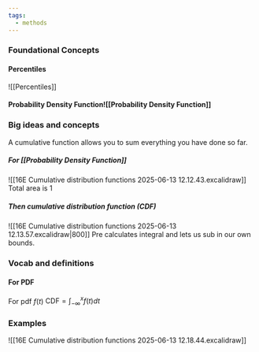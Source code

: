 ```yaml
---
tags:
  - methods
---
```

### Foundational Concepts
#### Percentiles
![[Percentiles]]
#### Probability Density Function![[Probability Density Function]]
### Big ideas and concepts
A cumulative function allows you to sum everything you have done so far. 
##### For [[Probability Density Function]]
![[16E Cumulative distribution functions 2025-06-13 12.12.43.excalidraw]]
Total area is 1

##### Then cumulative distribution function (CDF)
![[16E Cumulative distribution functions 2025-06-13 12.13.57.excalidraw|800]]
Pre calculates integral and lets us sub in our own bounds. 
### Vocab and definitions
#### For PDF
For pdf $f(t)$
$\textrm{CDF}=\int^x_{-\infty} f(t) dt$

### Examples
![[16E Cumulative distribution functions 2025-06-13 12.18.44.excalidraw]]